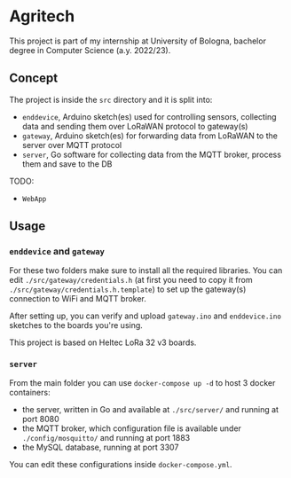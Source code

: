 # Agritech

This project is part of my internship at University of Bologna, bachelor degree in Computer Science (a.y. 2022/23).

## Concept
The project is inside the `src` directory and it is split into:
 - `enddevice`, Arduino sketch(es) used for controlling sensors, collecting data and sending them over LoRaWAN protocol to gateway(s)
 - `gateway`, Arduino sketch(es) for forwarding data from LoRaWAN to the server over MQTT protocol
 - `server`, Go software for collecting data from the MQTT broker, process them and save to the DB
 
 TODO:
 - `WebApp`

## Usage
### `enddevice` and `gateway`
For these two folders make sure to install all the required libraries. You can edit `./src/gateway/credentials.h` (at first you need to copy it from `./src/gateway/credentials.h.template`) to set up the gateway(s) connection to WiFi and MQTT broker. 

After setting up, you can verify and upload `gateway.ino` and `enddevice.ino` sketches to the boards you're using.

This project is based on Heltec LoRa 32 v3 boards.

### `server`
From the main folder you can use `docker-compose up -d` to host 3 docker containers:
 - the server, written in Go and available at `./src/server/` and running at port 8080
 - the MQTT broker, which configuration file is available under `./config/mosquitto/` and running at port 1883
 - the MySQL database, running at port 3307

You can edit these configurations inside `docker-compose.yml`.
